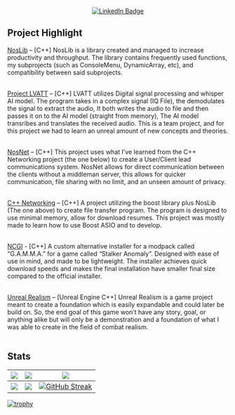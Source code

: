 <div id="badges" align="center">
  <a href="https://www.linkedin.com/in/adam-krawczyk-ccsp/">
    <img src="https://img.shields.io/badge/LinkedIn-blue?style=for-the-badge&logo=linkedin&logoColor=white" alt="LinkedIn Badge"/>
  </a></br>
  <img src="https://komarev.com/ghpvc/?username=Noscka&style=flat-square&color=blue" alt=""/>
</div>

## Project Highlight
[NosLib](https://github.com/Noscka/NosLib) – [C++] NosLib is a library created and managed to increase productivity and throughput. The library contains frequently used functions, my subprojects (such as ConsoleMenu, DynamicArray, etc), and compatibility between said subprojects.</br></br>

[Project LVATT](https://github.com/EastEuropean-Tech/Project-LVATT) – [C++] LVATT utilizes Digital signal processing and whisper AI model. The program takes in a complex signal (IQ File), the demodulates the signal to extract the audio, It both writes the audio to file and then passes it on to the AI model (straight from memory), The AI model transribes and translates the received audio. This is a team project, and for this project we had to learn an unreal amount of new concepts and theories.</br></br>

[NosNet](https://github.com/Noscka/NosNet) – [C++] This project uses what I’ve learned from the C++ Networking project (the one below) to create a User/Client lead communications system. NosNet allows for direct communication between the clients without a middleman server, this allows for quicker communication, file sharing with no limit, and an unseen amount of privacy.</br></br>

[C++ Networking](https://github.com/Noscka/Cpp-Networking) – [C++] A project utilizing the boost library plus NosLib (The one above) to create file transfer program. The program is designed to use minimal memory, allow for download resumes. This project was mostly made to learn how to use Boost ASIO and to develop.</br></br>

[NCGI](https://github.com/Noscka/Norzkas-Custom-Gamma-Installer) - [C++] A custom alternative installer for a modpack called “G.A.M.M.A.” for a game called “Stalker Anomaly”. Designed with ease of use in mind, and made to be lightweight. The installer achieves quick download speeds and makes the final installation have smaller final size compared to the official installer.</br></br>

[Unreal Realism](https://github.com/Noscka/Unreal-Realism-Test) – [Unreal Engine C++] Unreal Realism is a game project meant to create a foundation which is easily expandable and could later be build on. So, the end goal of this game won’t have any story, goal, or anything alike but will only be a demonstration and a foundation of what I was able to create in the field of combat realism.</br></br>

## Stats
|![](http://github-profile-summary-cards.vercel.app/api/cards/stats?username=Noscka&theme=github_dark)|![](http://github-profile-summary-cards.vercel.app/api/cards/productive-time?username=Noscka&theme=github_dark&utcOffset=1)|![](http://github-profile-summary-cards.vercel.app/api/cards/profile-details?username=Noscka&theme=github_dark)|
|---|---|---|
|![](http://github-profile-summary-cards.vercel.app/api/cards/repos-per-language?username=Noscka&theme=github_dark)|![](http://github-profile-summary-cards.vercel.app/api/cards/most-commit-language?username=Noscka&theme=github_dark)|[![GitHub Streak](http://github-readme-streak-stats.herokuapp.com?user=Noscka&theme=radical&hide_border=true&date_format=M%20j%5B%2C%20Y%5D&background=00000000)](https://git.io/streak-stats)

[![trophy](https://github-profile-trophy.vercel.app/?username=Noscka&theme=onedark)](https://github.com/ryo-ma/github-profile-trophy)</br>
